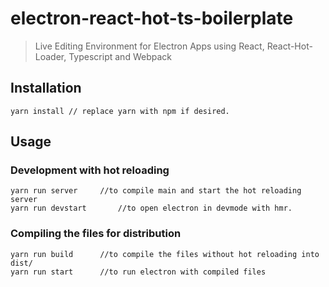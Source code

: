 # electron-react-hot-ts-boilerplate
 > Live Editing Environment for Electron Apps using React, React-Hot-Loader, Typescript and Webpack

## Installation

```
yarn install // replace yarn with npm if desired.
```
## Usage
### Development with hot reloading
```
yarn run server		//to compile main and start the hot reloading server
yarn run devstart		//to open electron in devmode with hmr.
```

### Compiling the files for distribution
```
yarn run build 		//to compile the files without hot reloading into dist/
yarn run start 		//to run electron with compiled files
```
